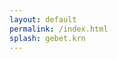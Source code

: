 ```yaml
---
layout: default
permalink: /index.html
splash: gebet.krn
---
```


<div id="output"></div>

<div id="index"></div>

<div id="splitter"></div>

<div id="dropArea"></div>

<div id="help-container" style="display:none;"></div>



